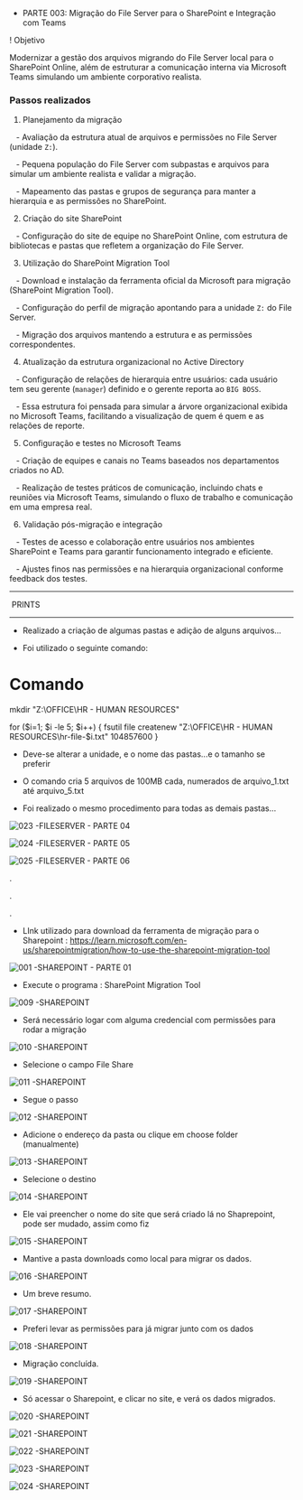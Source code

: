 + PARTE 003: Migração do File Server para o SharePoint e Integração com Teams



! Objetivo  

Modernizar a gestão dos arquivos migrando do File Server local para o SharePoint Online, além de estruturar a comunicação interna via Microsoft Teams simulando um ambiente corporativo realista.



### Passos realizados



1. Planejamento da migração  

   - Avaliação da estrutura atual de arquivos e permissões no File Server (unidade `Z:`).  

   - Pequena população do File Server com subpastas e arquivos para simular um ambiente realista e validar a migração.  

   - Mapeamento das pastas e grupos de segurança para manter a hierarquia e as permissões no SharePoint.



2. Criação do site SharePoint  

   - Configuração do site de equipe no SharePoint Online, com estrutura de bibliotecas e pastas que refletem a organização do File Server.



3. Utilização do SharePoint Migration Tool  

   - Download e instalação da ferramenta oficial da Microsoft para migração (SharePoint Migration Tool).  

   - Configuração do perfil de migração apontando para a unidade `Z:` do File Server.  

   - Migração dos arquivos mantendo a estrutura e as permissões correspondentes.



4. Atualização da estrutura organizacional no Active Directory  

   - Configuração de relações de hierarquia entre usuários: cada usuário tem seu gerente (`manager`) definido e o gerente reporta ao `BIG BOSS`.  

   - Essa estrutura foi pensada para simular a árvore organizacional exibida no Microsoft Teams, facilitando a visualização de quem é quem e as relações de reporte.



5. Configuração e testes no Microsoft Teams  

   - Criação de equipes e canais no Teams baseados nos departamentos criados no AD.  

   - Realização de testes práticos de comunicação, incluindo chats e reuniões via Microsoft Teams, simulando o fluxo de trabalho e comunicação em uma empresa real.



6. Validação pós-migração e integração  

   - Testes de acesso e colaboração entre usuários nos ambientes SharePoint e Teams para garantir funcionamento integrado e eficiente.  

   - Ajustes finos nas permissões e na hierarquia organizacional conforme feedback dos testes.





***************************

 PRINTS

**************************



- Realizado a criação de algumas pastas e adição de alguns arquivos...

- Foi utilizado o seguinte comando:

# Comando

mkdir "Z:\OFFICE\HR - HUMAN RESOURCES"

for ($i=1; $i -le 5; $i++) {
    fsutil file createnew "Z:\OFFICE\HR - HUMAN RESOURCES\hr-file-$i.txt" 104857600
}


- Deve-se alterar a unidade, e o nome das pastas...e o tamanho se preferir

- O comando cria 5 arquivos de 100MB cada, numerados de arquivo_1.txt até arquivo_5.txt

- Foi realizado o mesmo procedimento para todas as demais pastas...

![023 -FILESERVER - PARTE 04](https://github.com/user-attachments/assets/c17526e2-4771-42d2-b16f-4fab74dd32a1)

![024 -FILESERVER - PARTE 05](https://github.com/user-attachments/assets/1c0935d0-b6a6-43a4-adc1-101e6d6f7fdd)

![025 -FILESERVER - PARTE 06](https://github.com/user-attachments/assets/83a8c5a1-1ba1-4a29-ac6c-acd4c659b64d)



.

.

.

- LInk utilizado para download da ferramenta de migração para o Sharepoint : https://learn.microsoft.com/en-us/sharepointmigration/how-to-use-the-sharepoint-migration-tool



![001 -SHAREPOINT - PARTE 01](https://github.com/user-attachments/assets/980c6763-1d97-4595-aece-f5f8fb3c5c11)



- Execute o programa : SharePoint Migration Tool

![009 -SHAREPOINT](https://github.com/user-attachments/assets/c7bf83c7-4731-4172-9470-bea6eaa68f89)



- Será necessário logar com alguma credencial com permissões para rodar a migração

![010 -SHAREPOINT ](https://github.com/user-attachments/assets/fb3ab186-704b-4f26-8054-d3de90d1d526)



- Selecione o campo File Share

![011 -SHAREPOINT](https://github.com/user-attachments/assets/914a2716-9f3f-437e-8797-f782917733de)



- Segue o passo

![012 -SHAREPOINT](https://github.com/user-attachments/assets/b3ad4096-1c94-4299-8381-75e47528cb45)



- Adicione o endereço da pasta ou clique em choose folder (manualmente)

![013 -SHAREPOINT](https://github.com/user-attachments/assets/09e014a5-b3f0-48c3-98da-b13495305a4f)



- Selecione o destino

![014 -SHAREPOINT](https://github.com/user-attachments/assets/78be6a9f-50eb-4a98-98ae-60fed539f75b)



- Ele vai preencher o nome do site que será criado lá no Shaprepoint, pode ser mudado, assim como fiz

![015 -SHAREPOINT](https://github.com/user-attachments/assets/ff180e34-4fcc-49fe-980f-b3b763f3498a)



- Mantive a pasta downloads como local para migrar os dados.

![016 -SHAREPOINT](https://github.com/user-attachments/assets/9489e694-bc3a-4e86-ac70-a5ff5486aaa1)



- Um breve resumo.

![017 -SHAREPOINT](https://github.com/user-attachments/assets/beeabb00-ad7e-498d-afde-11ba2977f49c)



- Preferi levar as permissões para já migrar junto com os dados

![018 -SHAREPOINT](https://github.com/user-attachments/assets/6e7ed0c6-0cc9-41a6-8d85-a5e51bd9edcf)



- Migração concluída.

![019 -SHAREPOINT](https://github.com/user-attachments/assets/1a15393b-9af3-47be-bd43-4748493aa1b9)



- Só acessar o Sharepoint, e clicar no site, e verá os dados migrados.

![020 -SHAREPOINT](https://github.com/user-attachments/assets/7fd96fae-a23b-4cc3-b4d1-130ab6423f8b)

![021 -SHAREPOINT](https://github.com/user-attachments/assets/24a7ac36-4a3a-4b1a-aae1-43a08980e07d)

![022 -SHAREPOINT](https://github.com/user-attachments/assets/c40cb044-4447-475a-859c-c8ef48456f91)

![023 -SHAREPOINT](https://github.com/user-attachments/assets/578a478f-4a83-46a6-8366-6471fcefe3fa)

![024 -SHAREPOINT](https://github.com/user-attachments/assets/27f1806f-b6b5-47f6-8132-86262e6225a8)

